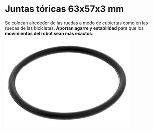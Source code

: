 # Juntas tóricas 63x57x3 mm

Se colocan alrededor de las ruedas a modo de cubiertas como en las ruedas de las bicicletas. **Aportan agarre y estabilidad** para que los **movimientos del robot sean más exactos**.

![](/assets/junta-torica.jpg)










